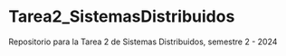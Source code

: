 # Tarea2_SistemasDistribuidos
Repositorio para la Tarea 2 de Sistemas Distribuidos, semestre 2 - 2024

